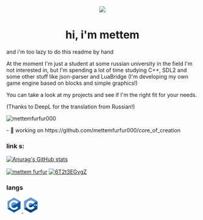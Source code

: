 <div  id="header" align="center"> <img src="https://media.discordapp.net/attachments/798568273998381156/951138183796637706/loading.gif" width="100" /> </div>

<h1 align="center">
  hi, i'm mettem
</h1>

and i'm too lazy to do this readme by hand

At the moment I'm just a student at some russian university in the field I'm not interested in, but I'm spending a lot of time studying C++, SDL2 and some other stuff like json-parser and LuaBridge (I'm developing my own game engine based on blocks and simple graphics!)

You can take a look at my projects and see if I'm the right fit for your needs.

(Thanks to DeepL for the translation from Russian!)

<p align="left"> <img src="https://komarev.com/ghpvc/?username=mettemfurfur000&label=Profile%20views&color=0e75b6&style=flat" alt="mettemfurfur000" /> </p>
- 🔭 working on https://github.com/mettemfurfur000/core_of_creation
<h3 align="left">link s:</h3>

[![Anurag's GitHub stats](https://github-readme-stats.vercel.app/api?username=anuraghazra)](https://github.com/anuraghazra/github-readme-stats)

<p align="left">
  <a href="https://www.youtube.com/c/mettem furfur" target="blank"><img align="center" src="https://raw.githubusercontent.com/rahuldkjain/github-profile-readme-generator/master/src/images/icons/Social/youtube.svg" alt="mettem furfur" height="30" width="40" /></a>
  <a href="https://discord.gg/6T2t3EGvgZ" target="blank"><img align="center" src="https://raw.githubusercontent.com/rahuldkjain/github-profile-readme-generator/master/src/images/icons/Social/discord.svg" alt="6T2t3EGvgZ" height="30" width="40" /></a>
</p>
<h3 align="left">
  langs
</h3>
<p align="left"> 
  <a href="https://www.cprogramming.com/" target="_blank" rel="noreferrer"> 
    <img src="https://raw.githubusercontent.com/devicons/devicon/master/icons/c/c-original.svg" alt="c" width="40" height="40"/> 
  </a> 
  <a href="https://www.w3schools.com/cpp/" target="_blank" rel="noreferrer"> 
    <img src="https://raw.githubusercontent.com/devicons/devicon/master/icons/cplusplus/cplusplus-original.svg" alt="cplusplus" width="40" height="40"/> 
  </a> 
</p>
